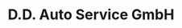 ---
title: "D.D. Auto Service GmbH"
url: /sindelfingen/d-d-auto-service-gmbh/
shop: Autowerkstatt
---